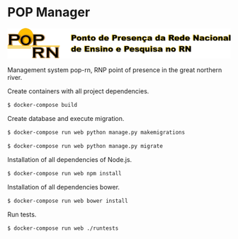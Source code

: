 # POP Manager

![POP-RN](logo.png)

Management system pop-rn, RNP point of presence in the great northern river.

Create containers with all project dependencies.
```bash
$ docker-compose build
```
Create database and execute migration.
```bash
$ docker-compose run web python manage.py makemigrations
```
```bash
$ docker-compose run web python manage.py migrate
```

Installation of all dependencies of Node.js.
```bash
$ docker-compose run web npm install
```
Installation of all dependencies bower.
```bash
$ docker-compose run web bower install
```
Run tests.
```bash
$ docker-compose run web ./runtests
```
